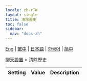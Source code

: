 ```yaml
---
locale: zh-rTW
layout: single
title: 清除歷史
toc: false
sidebar:
  nav: "docs-zh"
---
```

[Eng](/dancexr/menu/2025.4/chat/clear_history) | [繁中](/tw/dancexr/menu/2025.4/chat/clear_history) | [日本語](/jp/dancexr/menu/2025.4/chat/clear_history) | [한국어](/kr/dancexr/menu/2025.4/chat/clear_history) | [简中](/zh/dancexr/menu/2025.4/chat/clear_history)

[聊天設置](../menu#聊天設置) > 清除歷史



| Setting | Value | Description |
| :--- | --- | :--- |
